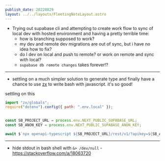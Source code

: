 ```yaml
---
publish_date: 20220829    
layout: ../../layouts/FleetingNoteLayout.astro
---
```

- Trying out supabase cli and attempting to create work flow to sync of local dev with hosted environment and having a pretty terrible time:
	- how is branching supposed to work?
	- my dev and remote dev migrations are out of sync, but i have no idea how to fix?
	- do I dev on local and push to remote? or work on remote and sync with local?
    - `supabase db remote changes` takes forever!?


---

- settling on a much simpler solution to generate type and finally have a chance to use [zx](https://github.com/google/zx) to write bash with javascript. it's so good!

settling on this
```js
import "zx/globals";
require("dotenv").config({ path: ".env.local" });
  

const SB_PROJECT_URL = process.env.NEXT_PUBLIC_SUPABASE_URL;
const SB_ANON_KEY = process.env.NEXT_PUBLIC_SUPABASE_ANON_KEY;

await $`npx openapi-typescript ${SB_PROJECT_URL}/rest/v1/?apikey=${SB_ANON_KEY} --output types/supabase.ts`;

```

----

- hide stdout in bash shell with `&> /dev/null` - https://stackoverflow.com/a/18063720
